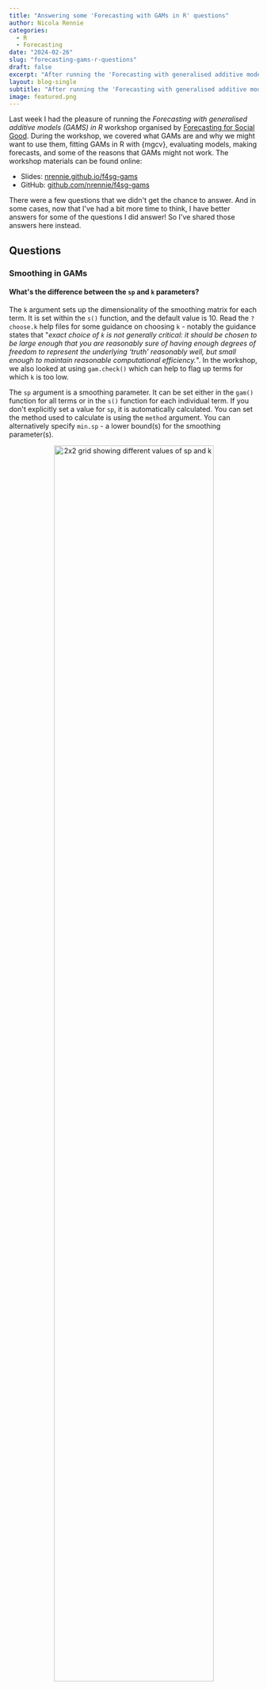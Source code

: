 ```yaml
---
title: "Answering some 'Forecasting with GAMs in R' questions"
author: Nicola Rennie
categories:
  - R
  - Forecasting
date: "2024-02-26"
slug: "forecasting-gams-r-questions"
draft: false
excerpt: "After running the 'Forecasting with generalised additive models (GAMS) in R' workshop with Forecasting for Social Good, there were a few questions that we didn't get the chance to answer. This blog post aims to answer some of them."
layout: blog-single
subtitle: "After running the 'Forecasting with generalised additive models (GAMS) in R' workshop with Forecasting for Social Good, there were a few questions that we didn't get the chance to answer. This blog post aims to answer some of them."
image: featured.png
---
```


Last week I had the pleasure of running the *Forecasting with generalised additive models (GAMS) in R* workshop organised by [Forecasting for Social Good](https://www.f4sg.org/). During the workshop, we covered what GAMs are and why we might want to use them, fitting GAMs in R with {mgcv}, evaluating models, making forecasts, and some of the reasons that GAMs might not work. The workshop materials can be found online:

* Slides: [nrennie.github.io/f4sg-gams](https://nrennie.github.io/f4sg-gams/)
* GitHub: [github.com/nrennie/f4sg-gams](https://github.com/nrennie/f4sg-gams)

There were a few questions that we didn't get the chance to answer. And in some cases, now that I've had a bit more time to think, I have better answers for some of the questions I did answer! So I've shared those answers here instead. 

## Questions

### Smoothing in GAMs

#### What's the difference between the `sp` and `k` parameters?

The `k` argument sets up the dimensionality of the smoothing matrix for each term. It is set within the `s()` function, and the default value is 10. Read the `?choose.k` help files for some guidance on choosing `k` - notably the guidance states that "*exact choice of `k` is not generally critical: it should be chosen to be large enough that you are reasonably sure of having enough degrees of freedom to represent the underlying ‘truth’ reasonably well, but small enough to maintain reasonable computational efficiency.*". In the workshop, we also looked at using `gam.check()` which can help to flag up terms for which `k` is too low.

The `sp` argument is a smoothing parameter. It can be set either in the `gam()` function for all terms or in the `s()` function for each individual term. If you don't explicitly set a value for `sp`, it is automatically calculated. You can set the method used to calculate is using the `method` argument. You can alternatively specify `min.sp` - a lower bound(s) for the smoothing parameter(s). 

<p align="center">
<img src="https://raw.githubusercontent.com/nrennie/nrennie.rbind.io/main/content/blog/2024-02-26-forecasting-gams-questions/smoothing.png" width = "80%" alt="2x2 grid showing different values of sp and k">
</p> 

#### How do we choose the value of `sp`?

If you don't explicitly set a value for `sp`, it is automatically calculated. The `gam()` function attempts to find the appropriate smoothness for each model term using prediction error criteria or likelihood based methods. You can choose which method is used to select the smoothing term by using the `method` argument of `s()` - read `?gam.selection` for some further discussion on which method might be best for your data. My preference is `REML` (restricted maximum likelihood) - it's less prone to local minima than the other methods.

#### Can we do regularisation do avoid over-fitting?

Yes, you can modify the smoothing penalty to include an additional shrinkage term. Setting the `bs` argument in `s()` to either `"cs"` or `"ts"` gives a smoothness penalty with a shrinkage component. For large enough smoothing parameters the smooth becomes identically zero which means the term is effectively removed from the model.

#### What different types of basis functions are available?

The {mgcv} package has several types of smooth classes built-in, and you can also add your own if you wish (see `?user.defined.smooth`). You can use thin plate regression splines (the default), Duchon splines, cubic regression splines, splines on the sphere, B-splines, P-splines, random effects, Markov random fields, Gaussian process smooths, or soap film smooths. See `?smooth.terms` for a full list and details of argument names.

### Modelling

#### Is the `gam` function compatible with the {tidymodels} framework?

Yes! The `gen_additive_model()` function in the {parsnip} package allows you to fit GAMs in {tidymodels} - and they are fitted with the {mgcv} package. You can read the help files here: [parsnip.tidymodels.org/reference/gen_additive_mod.html](https://parsnip.tidymodels.org/reference/gen_additive_mod.html)

#### Can we include interaction terms in a GAM?

Yes, there are two ways to include interaction terms in GAMs in {mgcv}, depending on whether you want one or both of the terms are smoothed variables:

* For an interaction between two smoothed variables, `x` and `y`, add `s(x, y)` to the right hand side of the formula in `gam()`.
* For an interaction between a smoothed variable `x`, and a linear variable `y`, add `s(x, by = y)` to the right hand side of the formula in `gam()`. Here, `y` can be either continuous (then the linear effect of `y` varies smoothly with `x`) or a factor (where it should also be a main effect and you'll have a smooth term that varies between different levels of `y`).

#### Can we use AIC to select models?

Yes, you can use the AIC value to compare and select between models. You can also use other criteria such as the generalised cross validation scores for similar comparisons. Run `?gam.selection` to see a more in-depth discussion of model selection, including choosing parameters. 

#### How do we do variable selection for GAMs?

You can also look at the (approximate) p-values in the output of `summary()` to identify which terms might be removed from the model. However, I'd caution against using step-selection procedures for models (not just GAMs) - it tends not to be particularly successful. It's better to start by thinking about what an appropriate model might be based on domain knowledge, and compare variations of models from that starting point. There's some further discussion of this point in the documentation - try running `?gam.selection` to read it.

### Forecasting

#### Can we get confidence intervals?

When creating predictions using GAMs with the `predict` function, we can also return standard error estimates for each prediction.

```r
p <- predict(gam_1, newdata = gbr_test, se.fit = TRUE)
```

The [{gratia}](https://gavinsimpson.github.io/gratia/articles/gratia.html) package allows you to calculate confidence intervals for smoothed fits more easily:

```r
ci <- confint(gam_1, parm = "s(date_obs)", type = "confidence")
```

#### Can we detect outliers using GAMs?

You can start by inspecting the residuals from your fitted GAM. However, detecting outliers using GAMs is tricky - it will highly depend on the smoothness of the fit. If you choose a high dimensional basis and/or a low level of smoothing, the GAM will fit the observed data closely - meaning few observed points are far away from the fitted values, and there are few, if any, outliers. Similarly, a low dimensional basis or high level of smoothing will result in more *outliers*. 

#### Sometimes we also need to forecast regressors, in order to make our primary forecasts. Can we also forecast regressors in a single GAM fit?

Let's say in our Covid data example from the workshop, we've fitted a GAM with smooth terms for day and number of tests to predict confirmed cases. We know we want to make a prediction for day 370 but we don't know how may tests will be performed that day, so first we need to predict the number of tests.

```r
fit <- gam(confirmed ~ s(date_obs) + s(tests), data = gbr_data)
```

After we've fitted our model, we have a smooth fit for tests, but this doesn't depend on `date_obs` so we can't make a prediction for tests based on `date_obs` from this model. I *think*, we'd need to fit a model that has `tests` as an outcome, and `date_obs` as a predictor. As far as I can tell, there's no easy way to do this automatically. Including missing regressors or `NA` values in `newdata` argument of the `predict()` function results in errors, `NA` values being returned, or rows being dropped.

## Additional resources

Any of the following resources are fantastic next steps in your journey with GAMs in R:

* GAMs resource list: [github.com/noamross/gam-resources](https://github.com/noamross/gam-resources)

* {mgcv} course: [noamross.github.io/gams-in-r-course](https://noamross.github.io/gams-in-r-course/)

* GAMMs: [r.qcbs.ca/workshop08/book-en/introduction-to-generalized-additive-mixed-models-gamms.html](https://r.qcbs.ca/workshop08/book-en/introduction-to-generalized-additive-mixed-models-gamms.html)

* DGAMs for forecasting: [doi.org/10.1111/2041-210X.13974](https://doi.org/10.1111/2041-210X.13974) and the [{mvgam} R package](https://nicholasjclark.github.io/mvgam/).

* Ecological forecasting with GAMs Physalia workshop: [github.com/nicholasjclark/physalia-forecasting-course](https://github.com/nicholasjclark/physalia-forecasting-course)

I'm hoping this has answered most of the remaining questions!

<p align="center">
<img src="https://raw.githubusercontent.com/nrennie/nrennie.rbind.io/main/content/blog/2024-02-26-forecasting-gams-questions/dog.gif" width = "60%" alt="Gif of confused dogs with questions marks above their heads"><br>
<small>Image: <a href="https://giphy.com/gifs/dog-what-confused-7K3p2z8Hh9QOI">giphy.com</a></small>
</p> 
